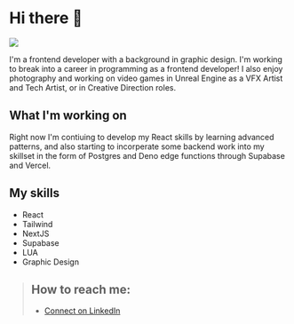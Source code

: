 # Hi there 👋
![](https://komarev.com/ghpvc/?username=cgstvsn)

I'm a frontend developer with a background in graphic design. I'm working to break into a career in programming as a frontend developer! I also enjoy photography and working on video games in Unreal Engine as a VFX Artist and Tech Artist, or in Creative Direction roles.

## What I'm working on
Right now I'm contiuing to develop my React skills by learning advanced patterns, and also starting to incorperate some backend work into my skillset in the form of Postgres and Deno edge functions through Supabase and Vercel.

## My skills
- React
- Tailwind
- NextJS
- Supabase
- LUA
- Graphic Design

> ## How to reach me:
> - [Connect on LinkedIn](https://www.linkedin.com/in/cgustavson/)
